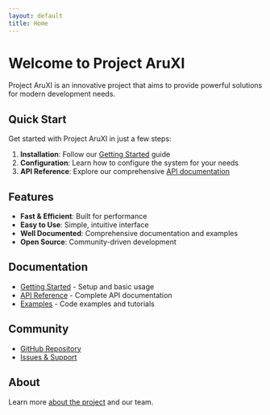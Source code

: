 ```yaml
---
layout: default
title: Home
---
```


# Welcome to Project AruXI

Project AruXI is an innovative project that aims to provide powerful solutions for modern development needs.

## Quick Start

Get started with Project AruXI in just a few steps:

1. **Installation**: Follow our [Getting Started](docs/getting-started.html) guide
2. **Configuration**: Learn how to configure the system for your needs
3. **API Reference**: Explore our comprehensive [API documentation](docs/api-reference.html)

## Features

- **Fast & Efficient**: Built for performance
- **Easy to Use**: Simple, intuitive interface
- **Well Documented**: Comprehensive documentation and examples
- **Open Source**: Community-driven development

## Documentation

- [Getting Started](docs/getting-started.html) - Setup and basic usage
- [API Reference](docs/api-reference.html) - Complete API documentation
- [Examples](docs/examples.html) - Code examples and tutorials

## Community

- [GitHub Repository](https://github.com/Project-AruXI)
- [Issues & Support](https://github.com/Project-AruXI/Project-AruXI.github.io/issues)

## About

Learn more [about the project](about.html) and our team.